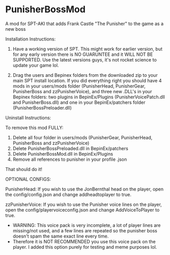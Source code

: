 # PunisherBossMod
A mod for SPT-AKI that adds Frank Castle "The Punisher" to the game as a new boss



Installation Instructions:

1. Have a working version of SPT. This might work for earlier version, but for any early version there is NO GUARUNTEE and it WILL NOT BE SUPPORTED. Use the latest versions guys, it's not rocket science to update your game lol.

2. Drag the users and Bepinex folders from the downloaded zip to your main SPT install location. If you did everything right you should have 4 mods in your users/mods folder (PunisherHead, PunisherGear, PunisherBoss and zzPunisherVoice), and three new .DLL's in your Bepinex folders: two plugins in BepinEx/Plugins (PunisherVoicePatch.dll and PunisherBoss.dll) and one in your BepinEx/patchers folder (PunisherBossPreloader.dll)



Uninstall Instructions:

To remove this mod FULLY:
1. Delete all four folder in users/mods (PunisherGear, PunisherHead, PunisherBoss and zzPunisherVoice)
2. Delete PunisherBossPreloaded.dll in BepinEx/patchers
3. Delete PunisherBossMod.dll in BepinEx/Plugins
4. Remove all references to punisher in your profile .json

That should do it!



OPTIONAL CONFIGS:

PunisherHead: If you wish to use the JonBernthal head on the player, open the config/config.json and change addheadtoplayer to true.

zzPunisherVoice: If you wish to use the Punisher voice lines on the player, open the config/playervoiceconfig.json and change AddVoiceToPlayer to true. 

- WARNING: This voice pack is very incomplete, a lot of player lines are missing/not used, and a few lines are repeated so the punisher boss doesn't spam the same exact line every time.
- Therefore it is NOT RECOMMENDED you use this voice pack on the player. I added this option purely for testing and meme purposes lol.

